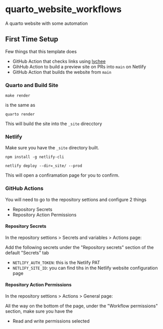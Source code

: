 # quarto_website_workflows

A quarto website with some automation

## First Time Setup

Few things that this template does

- GitHub Action that checks links using [lychee](https://github.com/lycheeverse/lychee-action)
- GihHub Action to build a preview site on PRs into `main` on Netlify
- GitHub Action that builds the website from `main`

### Quarto and Build Site

```
make render
```

is the same as 

```
quarto render
```

This will build the site into the `_site` direcctory

### Netlify

Make sure you have the `_site` directory built.

```
npm install -g netlify-cli

netlify deploy --dir=_site/ --prod
```

This will open a confiramation page for you to confirm.

### GitHub Actions

You will need to go to the repository settions and configure 2 things

- Repository Secrets
- Repository Action Permissions

#### Repository Secrets

In the repository settions > Secrets and variables > Actions page:

Add the following secrets under the "Repository secrets" section of the default "Secrets" tab

- `NETLIFY_AUTH_TOKEN`: this is the Netlify PAT
- `NETLIFY_SITE_ID`: you can find tihs in the Netlify website configuration page

#### Repository Action Permissions

In the repository settions > Actions > General page:

All the way on the bottom of the page, under the "Workflow permissions" section,
make sure you have the

- Read and write permissions selected
